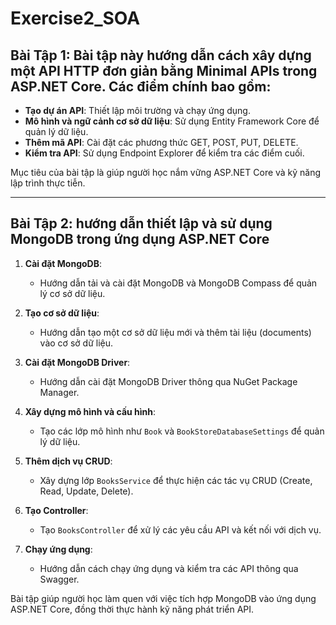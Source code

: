 # Exercise2_SOA
## Bài Tập 1: Bài tập này hướng dẫn cách xây dựng một API HTTP đơn giản bằng **Minimal APIs** trong ASP.NET Core. Các điểm chính bao gồm:

- **Tạo dự án API**: Thiết lập môi trường và chạy ứng dụng.
- **Mô hình và ngữ cảnh cơ sở dữ liệu**: Sử dụng Entity Framework Core để quản lý dữ liệu.
- **Thêm mã API**: Cài đặt các phương thức GET, POST, PUT, DELETE.
- **Kiểm tra API**: Sử dụng Endpoint Explorer để kiểm tra các điểm cuối.

Mục tiêu của bài tập là giúp người học nắm vững ASP.NET Core và kỹ năng lập trình thực tiễn.

---

## Bài Tập 2: hướng dẫn thiết lập và sử dụng **MongoDB** trong ứng dụng ASP.NET Core

1. **Cài đặt MongoDB**:
   - Hướng dẫn tải và cài đặt MongoDB và MongoDB Compass để quản lý cơ sở dữ liệu.

2. **Tạo cơ sở dữ liệu**:
   - Hướng dẫn tạo một cơ sở dữ liệu mới và thêm tài liệu (documents) vào cơ sở dữ liệu.

3. **Cài đặt MongoDB Driver**:
   - Hướng dẫn cài đặt MongoDB Driver thông qua NuGet Package Manager.

4. **Xây dựng mô hình và cấu hình**:
   - Tạo các lớp mô hình như `Book` và `BookStoreDatabaseSettings` để quản lý dữ liệu.

5. **Thêm dịch vụ CRUD**:
   - Xây dựng lớp `BooksService` để thực hiện các tác vụ CRUD (Create, Read, Update, Delete).

6. **Tạo Controller**:
   - Tạo `BooksController` để xử lý các yêu cầu API và kết nối với dịch vụ.

7. **Chạy ứng dụng**:
   - Hướng dẫn cách chạy ứng dụng và kiểm tra các API thông qua Swagger.

Bài tập giúp người học làm quen với việc tích hợp MongoDB vào ứng dụng ASP.NET Core, đồng thời thực hành kỹ năng phát triển API.
